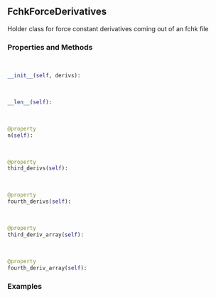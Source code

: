 ## <a id="McUtils.McUtils.GaussianInterface.FChkDerivatives.FchkForceDerivatives">FchkForceDerivatives</a>
Holder class for force constant derivatives coming out of an fchk file

### Properties and Methods
<a id="McUtils.McUtils.GaussianInterface.FChkDerivatives.FchkForceDerivatives.__init__" class="docs-object-method">&nbsp;</a>
```python
__init__(self, derivs): 
```

<a id="McUtils.McUtils.GaussianInterface.FChkDerivatives.FchkForceDerivatives.__len__" class="docs-object-method">&nbsp;</a>
```python
__len__(self): 
```

<a id="McUtils.McUtils.GaussianInterface.FChkDerivatives.FchkForceDerivatives.n" class="docs-object-method">&nbsp;</a>
```python
@property
n(self): 
```

<a id="McUtils.McUtils.GaussianInterface.FChkDerivatives.FchkForceDerivatives.third_derivs" class="docs-object-method">&nbsp;</a>
```python
@property
third_derivs(self): 
```

<a id="McUtils.McUtils.GaussianInterface.FChkDerivatives.FchkForceDerivatives.fourth_derivs" class="docs-object-method">&nbsp;</a>
```python
@property
fourth_derivs(self): 
```

<a id="McUtils.McUtils.GaussianInterface.FChkDerivatives.FchkForceDerivatives.third_deriv_array" class="docs-object-method">&nbsp;</a>
```python
@property
third_deriv_array(self): 
```

<a id="McUtils.McUtils.GaussianInterface.FChkDerivatives.FchkForceDerivatives.fourth_deriv_array" class="docs-object-method">&nbsp;</a>
```python
@property
fourth_deriv_array(self): 
```

### Examples


